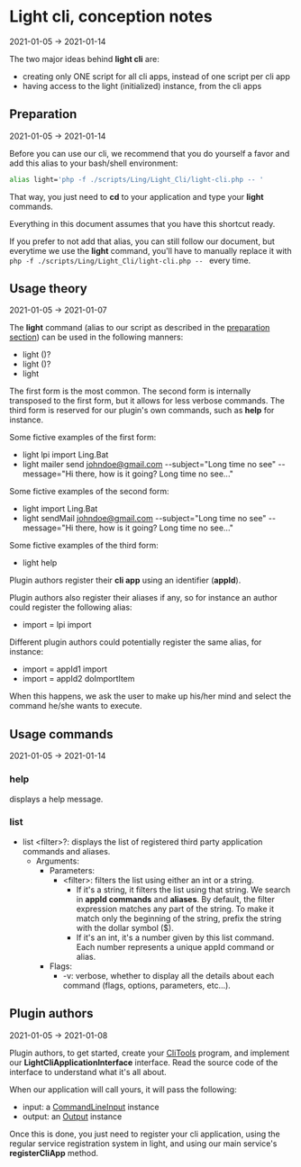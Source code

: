 Light cli, conception notes
==========
2021-01-05 -> 2021-01-14




The two major ideas behind **light cli** are:

- creating only ONE script for all cli apps, instead of one script per cli app
- having access to the light (initialized) instance, from the cli apps




Preparation
---------
2021-01-05 -> 2021-01-14

Before you can use our cli, we recommend that you do yourself a favor and add this alias to your bash/shell environment:

```sh
alias light='php -f ./scripts/Ling/Light_Cli/light-cli.php -- '
```

That way, you just need to **cd** to your application and type your **light** commands.

Everything in this document assumes that you have this shortcut ready.

If you prefer to not add that alias, you can still follow our document, but everytime we use the **light** command, you'll have to manually
replace it with `php -f ./scripts/Ling/Light_Cli/light-cli.php -- ` every time.



Usage theory
------
2021-01-05 -> 2021-01-07


The **light** command (alias to our script as described in the [preparation section](#preparation)) can be used in the following manners:

- light <appId> <command> (<args>)?
- light <alias> (<args>)?
- light <specialExpression>


The first form is the most common.
The second form is internally transposed to the first form, but it allows for less verbose commands. 
The third form is reserved for our plugin's own commands, such as **help** for instance.




Some fictive examples of the first form:

- light lpi import Ling.Bat
- light mailer send johndoe@gmail.com --subject="Long time no see" --message="Hi there, how is it going? Long time no see..."


Some fictive examples of the second form:

- light import Ling.Bat
- light sendMail johndoe@gmail.com --subject="Long time no see" --message="Hi there, how is it going? Long time no see..."


Some fictive examples of the third form:

- light help



Plugin authors register their **cli app** using an identifier (**appId**).

Plugin authors also register their aliases if any, so for instance an author could register the following alias:

- import = lpi import


Different plugin authors could potentially register the same alias, for instance: 

- import = appId1 import
- import = appId2 doImportItem


When this happens, we ask the user to make up his/her mind and select the command he/she wants to execute. 





Usage commands
---------
2021-01-05 -> 2021-01-14


### help

displays a help message.

### list

- list \<filter>?: displays the list of registered third party application commands and aliases.
  - Arguments:
    - Parameters:
        - \<filter>: filters the list using either an int or a string.
            - If it's a string, it filters the list using that string. We search in **appId commands** and **aliases**.
                 By default, the filter expression matches any part of the string.
                To make it match only the beginning of the string, prefix the string with the dollar symbol ($).
            - If it's an int, it's a number given by this list command. Each number represents a unique appId command or alias.
    - Flags:
        - -v: verbose, whether to display all the details about each command (flags, options, parameters, etc...).
  
    







Plugin authors
-------------
2021-01-05 -> 2021-01-08


Plugin authors, to get started, create your [CliTools](https://github.com/lingtalfi/CliTools) program, and implement our **LightCliApplicationInterface** interface.
Read the source code of the interface to understand what it's all about.

When our application will call yours, it will pass the following:

- input: a [CommandLineInput](https://github.com/lingtalfi/CliTools/blob/master/doc/api/Ling/CliTools/Input/CommandLineInput.md) instance 
- output: an [Output](https://github.com/lingtalfi/CliTools/blob/master/doc/api/Ling/CliTools/Output/Output.md) instance 


Once this is done, you just need to register your cli application, using the regular service registration system in light, and using our main service's **registerCliApp** method.






